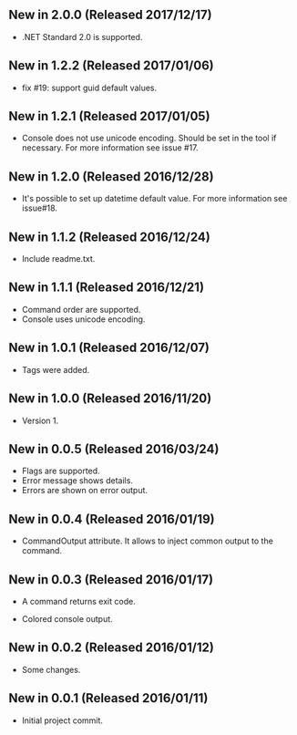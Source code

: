 ## New in 2.0.0 (Released 2017/12/17)
* .NET Standard 2.0 is supported.

## New in 1.2.2 (Released 2017/01/06)
* fix #19: support guid default values.

## New in 1.2.1 (Released 2017/01/05)
* Console does not use unicode encoding. Should be set in the tool if necessary. For more information see issue #17.

## New in 1.2.0 (Released 2016/12/28)
* It's possible to set up datetime default value. For more information see issue#18.

## New in 1.1.2 (Released 2016/12/24)
* Include readme.txt.

## New in 1.1.1 (Released 2016/12/21)
* Command order are supported.
* Console uses unicode encoding.

## New in 1.0.1 (Released 2016/12/07)
* Tags were added.

## New in 1.0.0 (Released 2016/11/20)
* Version 1.

## New in 0.0.5 (Released 2016/03/24)
+ Flags are supported.
+ Error message shows details.
+ Errors are shown on error output.

## New in 0.0.4 (Released 2016/01/19)
+ CommandOutput attribute. It allows to inject common output to the command.

## New in 0.0.3 (Released 2016/01/17)
* A command returns exit code.
+ Colored console output.

## New in 0.0.2 (Released 2016/01/12)
* Some changes.

## New in 0.0.1 (Released 2016/01/11)
* Initial project commit.